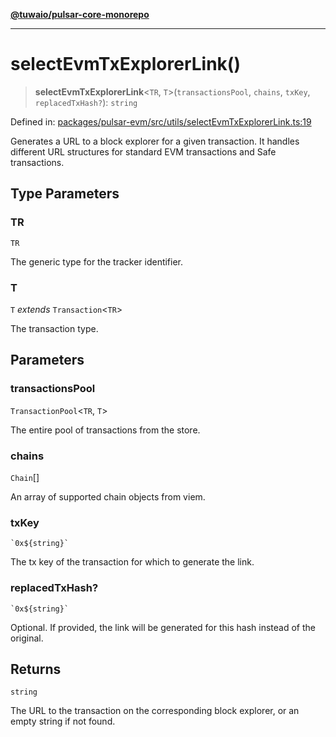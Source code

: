 [**@tuwaio/pulsar-core-monorepo**](../../../README.md)

***

# selectEvmTxExplorerLink()

> **selectEvmTxExplorerLink**\<`TR`, `T`\>(`transactionsPool`, `chains`, `txKey`, `replacedTxHash?`): `string`

Defined in: [packages/pulsar-evm/src/utils/selectEvmTxExplorerLink.ts:19](https://github.com/TuwaIO/pulsar-core/blob/5e4fd0f371deb2427a774b38516e777830e67329/packages/pulsar-evm/src/utils/selectEvmTxExplorerLink.ts#L19)

Generates a URL to a block explorer for a given transaction.
It handles different URL structures for standard EVM transactions and Safe transactions.

## Type Parameters

### TR

`TR`

The generic type for the tracker identifier.

### T

`T` *extends* `Transaction`\<`TR`\>

The transaction type.

## Parameters

### transactionsPool

`TransactionPool`\<`TR`, `T`\>

The entire pool of transactions from the store.

### chains

`Chain`[]

An array of supported chain objects from viem.

### txKey

`` `0x${string}` ``

The tx key of the transaction for which to generate the link.

### replacedTxHash?

`` `0x${string}` ``

Optional. If provided, the link will be generated for this hash instead of the original.

## Returns

`string`

The URL to the transaction on the corresponding block explorer, or an empty string if not found.
